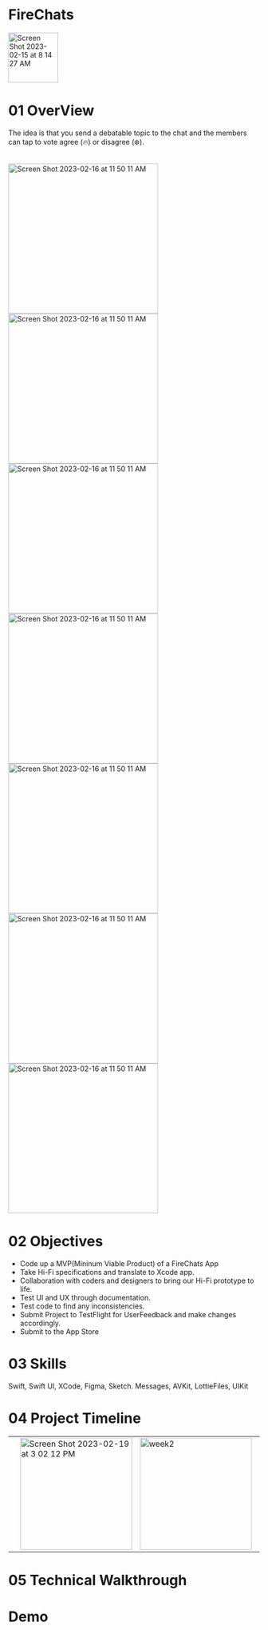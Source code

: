 # FireChats
<img width="100" alt="Screen Shot 2023-02-15 at 8 14 27 AM" src="https://github.com/ngordon68/Challenge6/assets/102773701/a7e7b6bf-ce8b-45b7-83d7-3a1610ae1e5e.png">

# 01 OverView

The idea is that you send a debatable topic to the chat and the members can tap to vote agree (🔥) or disagree (❄️).   


## 
<img width="300px; height: 500px;" alt="Screen Shot 2023-02-16 at 11 50 11 AM" src="https://github.com/ngordon68/FireChats/assets/102773701/bcec6974-955e-432a-a065-881cfe5fb9cd">
<img width="300px; height: 500px;" alt="Screen Shot 2023-02-16 at 11 50 11 AM" src="https://github.com/ngordon68/FireChats/assets/102773701/b6a7f061-8e01-4c70-a5ca-a0328382f26b)">
<img width="300px; height: 500px;" alt="Screen Shot 2023-02-16 at 11 50 11 AM" src="https://github.com/ngordon68/FireChats/assets/102773701/4af1743f-9ce7-4d72-aba2-2e6520e2b30d">
<img width="300px; height: 500px;" alt="Screen Shot 2023-02-16 at 11 50 11 AM" src="https://github.com/ngordon68/FireChats/assets/102773701/d9a9a010-4842-42bc-9013-d9efbba2c560">
<img width="300px; height: 500px;" alt="Screen Shot 2023-02-16 at 11 50 11 AM" src="https://github.com/ngordon68/FireChats/assets/102773701/6b5d60e5-d88d-4d17-8e2e-650323b27006">
<img width="300px; height: 500px;" alt="Screen Shot 2023-02-16 at 11 50 11 AM" src="https://github.com/ngordon68/FireChats/assets/102773701/b743c11d-0831-427d-8391-941d26826385">
<img width="300px; height: 500px;" alt="Screen Shot 2023-02-16 at 11 50 11 AM" src="https://github.com/ngordon68/FireChats/assets/102773701/c7f4dc96-6c62-4b88-a935-c9a809a02f90">





# 02 Objectives 
- Code up a MVP(Mininum Viable Product) of a FireChats App
- Take Hi-Fi specifications and translate to Xcode app.
- Collaboration with coders and designers to bring our Hi-Fi prototype to life.
- Test UI and UX through documentation.
- Test code to find any inconsistencies.
- Submit Project to TestFlight for UserFeedback and make changes accordingly.
- Submit to the App Store

# 03 Skills
Swift, Swift UI, XCode, Figma, Sketch.
Messages, AVKit, LottieFiles, UIKit






# 04 Project Timeline


 <table>
 <tr>
  <td>
 
   

  <td>
 <img width="224" alt="Screen Shot 2023-02-19 at 3 02 12 PM" src="https://user-images.githubusercontent.com/124601363/219972338-2c7dc4ab-676e-48dd-9e74-47b3210e9e2a.png">

   <td>
   
   <img width="224" alt="week2" src="https://user-images.githubusercontent.com/124601363/219970911-228e0e89-ecce-4af7-b2ec-d79adfcc28f3.png">

  <td>
  
  <td>
  <img width="224" alt="week3" src="https://user-images.githubusercontent.com/124601363/219971006-3d179f9d-5e97-44d3-b731-2ab86a9cd50d.png">


  <td>
  <tr>
   <table>
    
   
# 05 Technical Walkthrough
    
    
   

# Demo

    
    

    
